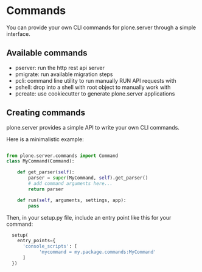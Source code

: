 # Commands

You can provide your own CLI commands for plone.server through a simple interface.


## Available commands

* pserver: run the http rest api server
* pmigrate: run available migration steps
* pcli: command line utility to run manually RUN API requests with
* pshell: drop into a shell with root object to manually work with
* pcreate: use cookiecutter to generate plone.server applications


## Creating commands

plone.server provides a simple API to write your own CLI commands.


Here is a minimalistic example:

```python

from plone.server.commands import Command
class MyCommand(Command):

    def get_parser(self):
        parser = super(MyCommand, self).get_parser()
        # add command arguments here...
        return parser

    def run(self, arguments, settings, app):
        pass

```

Then, in your setup.py file, include an entry point like this for your command:

```python
  setup(
    entry_points={
      'console_scripts': [
            'mycommand = my.package.commands:MyCommand'
      ]
  })
```
